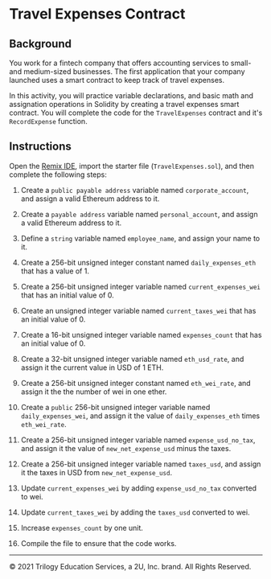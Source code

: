 # Travel Expenses Contract
 
## Background

You work for a fintech company that offers accounting services to small- and medium-sized businesses. The first application that your company launched uses a smart contract to keep track of travel expenses.

In this activity, you will practice variable declarations, and basic math and assignation operations in Solidity by creating a travel expenses smart contract. You will complete the code for the `TravelExpenses` contract and it's `RecordExpense` function.

## Instructions

Open the [Remix IDE](http://remix.ethereum.org/), import the starter file (`TravelExpenses.sol`), and then complete the following steps:

1. Create a `public payable address` variable named `corporate_account`, and assign a valid Ethereum address to it.

2. Create a `payable address` variable named `personal_account`, and assign a valid Ethereum address to it.

3. Define a `string` variable named `employee_name`, and assign your name to it.

4. Create a 256-bit unsigned integer constant named `daily_expenses_eth` that has a value of 1.

5. Create a 256-bit unsigned integer variable named `current_expenses_wei` that has an initial value of 0.

6. Create an unsigned integer variable named `current_taxes_wei` that has an initial value of 0.

7. Create a 16-bit unsigned integer variable named `expenses_count` that has an initial value of 0.

8. Create a 32-bit unsigned integer variable named `eth_usd_rate`, and assign it the current value in USD of 1 ETH.

9. Create a 256-bit unsigned integer constant named `eth_wei_rate`, and assign it the the number of wei in one ether.

10. Create a `public` 256-bit unsigned integer variable named `daily_expenses_wei`, and assign it the value of `daily_expenses_eth` times `eth_wei_rate`.

11. Create a 256-bit unsigned integer variable named `expense_usd_no_tax`, and assign it the value of `new_net_expense_usd` minus the taxes.

12. Create a 256-bit unsigned integer variable named `taxes_usd`, and assign it the taxes in USD from `new_net_expense_usd`.

13. Update `current_expenses_wei` by adding `expense_usd_no_tax` converted to wei.

14. Update `current_taxes_wei` by adding the `taxes_usd` converted to wei.

15. Increase `expenses_count` by one unit.

16. Compile the file to ensure that the code works.

---

© 2021 Trilogy Education Services, a 2U, Inc. brand. All Rights Reserved.
